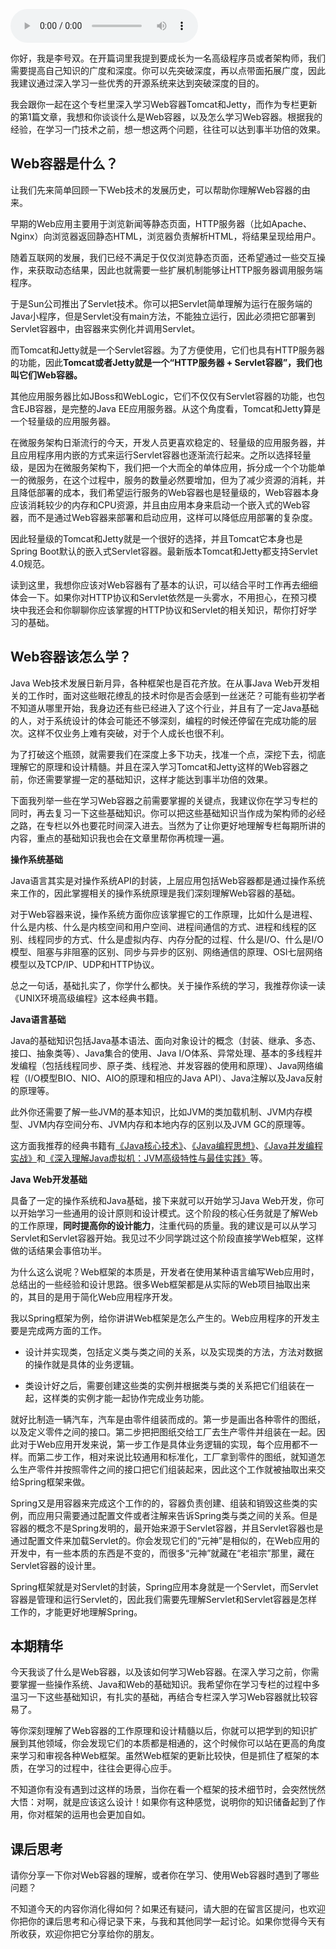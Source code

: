 <audio title="01 _ Web容器学习路径" src="https://static001.geekbang.org/resource/audio/34/d3/34cf9f358085b505f803d4bfdd2c0cd3.mp3" controls="controls"></audio> 
<p>你好，我是李号双。在开篇词里我提到要成长为一名高级程序员或者架构师，我们需要提高自己知识的广度和深度。你可以先突破深度，再以点带面拓展广度，因此我建议通过深入学习一些优秀的开源系统来达到突破深度的目的。</p><p>我会跟你一起在这个专栏里深入学习Web容器Tomcat和Jetty，而作为专栏更新的第1篇文章，我想和你谈谈什么是Web容器，以及怎么学习Web容器。根据我的经验，在学习一门技术之前，想一想这两个问题，往往可以达到事半功倍的效果。</p><h2>Web容器是什么？</h2><p>让我们先来简单回顾一下Web技术的发展历史，可以帮助你理解Web容器的由来。</p><p>早期的Web应用主要用于浏览新闻等静态页面，HTTP服务器（比如Apache、Nginx）向浏览器返回静态HTML，浏览器负责解析HTML，将结果呈现给用户。</p><p>随着互联网的发展，我们已经不满足于仅仅浏览静态页面，还希望通过一些交互操作，来获取动态结果，因此也就需要一些扩展机制能够让HTTP服务器调用服务端程序。</p><p>于是Sun公司推出了Servlet技术。你可以把Servlet简单理解为运行在服务端的Java小程序，但是Servlet没有main方法，不能独立运行，因此必须把它部署到Servlet容器中，由容器来实例化并调用Servlet。</p><!-- [[[read_end]]] --><p>而Tomcat和Jetty就是一个Servlet容器。为了方便使用，它们也具有HTTP服务器的功能，因此<strong>Tomcat或者Jetty就是一个“HTTP服务器 + Servlet容器”，我们也叫它们Web容器。</strong></p><p>其他应用服务器比如JBoss和WebLogic，它们不仅仅有Servlet容器的功能，也包含EJB容器，是完整的Java EE应用服务器。从这个角度看，Tomcat和Jetty算是一个轻量级的应用服务器。</p><p>在微服务架构日渐流行的今天，开发人员更喜欢稳定的、轻量级的应用服务器，并且应用程序用内嵌的方式来运行Servlet容器也逐渐流行起来。之所以选择轻量级，是因为在微服务架构下，我们把一个大而全的单体应用，拆分成一个个功能单一的微服务，在这个过程中，服务的数量必然要增加，但为了减少资源的消耗，并且降低部署的成本，我们希望运行服务的Web容器也是轻量级的，Web容器本身应该消耗较少的内存和CPU资源，并且由应用本身来启动一个嵌入式的Web容器，而不是通过Web容器来部署和启动应用，这样可以降低应用部署的复杂度。</p><p>因此轻量级的Tomcat和Jetty就是一个很好的选择，并且Tomcat它本身也是Spring  Boot默认的嵌入式Servlet容器。最新版本Tomcat和Jetty都支持Servlet 4.0规范。</p><p>读到这里，我想你应该对Web容器有了基本的认识，可以结合平时工作再去细细体会一下。如果你对HTTP协议和Servlet依然是一头雾水，不用担心，在预习模块中我还会和你聊聊你应该掌握的HTTP协议和Servlet的相关知识，帮你打好学习的基础。</p><h2>Web容器该怎么学？</h2><p>Java Web技术发展日新月异，各种框架也是百花齐放。在从事Java Web开发相关的工作时，面对这些眼花缭乱的技术时你是否会感到一丝迷茫？可能有些初学者不知道从哪里开始，我身边还有些已经进入了这个行业，并且有了一定Java基础的人，对于系统设计的体会可能还不够深刻，编程的时候还停留在完成功能的层次。这样不仅业务上难有突破，对于个人成长也很不利。</p><p>为了打破这个瓶颈，就需要我们在深度上多下功夫，找准一个点，深挖下去，彻底理解它的原理和设计精髓。并且在深入学习Tomcat和Jetty这样的Web容器之前，你还需要掌握一定的基础知识，这样才能达到事半功倍的效果。</p><p>下面我列举一些在学习Web容器之前需要掌握的关键点，我建议你在学习专栏的同时，再去复习一下这些基础知识。你可以把这些基础知识当作成为架构师的必经之路，在专栏以外也要花时间深入进去。当然为了让你更好地理解专栏每期所讲的内容，重点的基础知识我也会在文章里帮你再梳理一遍。</p><p><strong>操作系统基础</strong></p><p>Java语言其实是对操作系统API的封装，上层应用包括Web容器都是通过操作系统来工作的，因此掌握相关的操作系统原理是我们深刻理解Web容器的基础。</p><p>对于Web容器来说，操作系统方面你应该掌握它的工作原理，比如什么是进程、什么是内核、什么是内核空间和用户空间、进程间通信的方式、进程和线程的区别、线程同步的方式、什么是虚拟内存、内存分配的过程、什么是I/O、什么是I/O模型、阻塞与非阻塞的区别、同步与异步的区别、网络通信的原理、OSI七层网络模型以及TCP/IP、UDP和HTTP协议。</p><p>总之一句话，基础扎实了，你学什么都快。关于操作系统的学习，我推荐你读一读《UNIX环境高级编程》这本经典书籍。</p><p><strong>Java语言基础</strong></p><p>Java的基础知识包括Java基本语法、面向对象设计的概念（封装、继承、多态、接口、抽象类等）、Java集合的使用、Java I/O体系、异常处理、基本的多线程并发编程（包括线程同步、原子类、线程池、并发容器的使用和原理）、Java网络编程（I/O模型BIO、NIO、AIO的原理和相应的Java API）、Java注解以及Java反射的原理等。</p><p>此外你还需要了解一些JVM的基本知识，比如JVM的类加载机制、JVM内存模型、JVM内存空间分布、JVM内存和本地内存的区别以及JVM GC的原理等。</p><p>这方面我推荐的经典书籍有<a href="time://mall?url=http%3A%2F%2Fh5.youzan.com%2Fv2%2Fgoods%2F2fnx3ed6fpk3c">《Java核心技术》</a>、<a href="time://mall?url=http%3A%2F%2Fh5.youzan.com%2Fv2%2Fgoods%2F3f0ddticdedfc">《Java编程思想》</a>、<a href="time://mall?url=http%3A%2F%2Fh5.youzan.com%2Fv2%2Fgoods%2F2758xqdzr6uuw">《Java并发编程实战》</a>和<a href="time://mall?url=http%3A%2F%2Fh5.youzan.com%2Fv2%2Fgoods%2F36a92yq65q4x4">《深入理解Java虚拟机：JVM高级特性与最佳实践》</a>等。</p><p><strong>Java Web开发基础</strong></p><p>具备了一定的操作系统和Java基础，接下来就可以开始学习Java Web开发，你可以开始学习一些通用的设计原则和设计模式。这个阶段的核心任务就是了解Web的工作原理，<strong>同时提高你的设计能力</strong>，注重代码的质量。我的建议是可以从学习Servlet和Servlet容器开始。我见过不少同学跳过这个阶段直接学Web框架，这样做的话结果会事倍功半。</p><p>为什么这么说呢？Web框架的本质是，开发者在使用某种语言编写Web应用时，总结出的一些经验和设计思路。很多Web框架都是从实际的Web项目抽取出来的，其目的是用于简化Web应用程序开发。</p><p>我以Spring框架为例，给你讲讲Web框架是怎么产生的。Web应用程序的开发主要是完成两方面的工作。</p><ul>
<li>
<p>设计并实现类，包括定义类与类之间的关系，以及实现类的方法，方法对数据的操作就是具体的业务逻辑。</p>
</li>
<li>
<p>类设计好之后，需要创建这些类的实例并根据类与类的关系把它们组装在一起，这样类的实例才能一起协作完成业务功能。</p>
</li>
</ul><p>就好比制造一辆汽车，汽车是由零件组装而成的。第一步是画出各种零件的图纸，以及定义零件之间的接口。第二步把把图纸交给工厂去生产零件并组装在一起。因此对于Web应用开发来说，第一步工作是具体业务逻辑的实现，每个应用都不一样。而第二步工作，相对来说比较通用和标准化，工厂拿到零件的图纸，就知道怎么生产零件并按照零件之间的接口把它们组装起来，因此这个工作就被抽取出来交给Spring框架来做。</p><p>Spring又是用容器来完成这个工作的的，容器负责创建、组装和销毁这些类的实例，而应用只需要通过配置文件或者注解来告诉Spring类与类之间的关系。但是容器的概念不是Spring发明的，最开始来源于Servlet容器，并且Servlet容器也是通过配置文件来加载Servlet的。你会发现它们的“元神”是相似的，在Web应用的开发中，有一些本质的东西是不变的，而很多“元神”就藏在“老祖宗”那里，藏在Servlet容器的设计里。</p><p>Spring框架就是对Servlet的封装，Spring应用本身就是一个Servlet，而Servlet容器是管理和运行Servlet的，因此我们需要先理解Servlet和Servlet容器是怎样工作的，才能更好地理解Spring。</p><h2>本期精华</h2><p>今天我谈了什么是Web容器，以及该如何学习Web容器。在深入学习之前，你需要掌握一些操作系统、Java和Web的基础知识。我希望你在学习专栏的过程中多温习一下这些基础知识，有扎实的基础，再结合专栏深入学习Web容器就比较容易了。</p><p>等你深刻理解了Web容器的工作原理和设计精髓以后，你就可以把学到的知识扩展到其他领域，你会发现它们的本质都是相通的，这个时候你可以站在更高的角度来学习和审视各种Web框架。虽然Web框架的更新比较快，但是抓住了框架的本质，在学习的过程中，往往会更得心应手。</p><p>不知道你有没有遇到过这样的场景，当你在看一个框架的技术细节时，会突然恍然大悟：对啊，就是应该这么设计！如果你有这种感觉，说明你的知识储备起到了作用，你对框架的运用也会更加自如。</p><h2>课后思考</h2><p>请你分享一下你对Web容器的理解，或者你在学习、使用Web容器时遇到了哪些问题？</p><p>不知道今天的内容你消化得如何？如果还有疑问，请大胆的在留言区提问，也欢迎你把你的课后思考和心得记录下来，与我和其他同学一起讨论。如果你觉得今天有所收获，欢迎你把它分享给你的朋友。</p><p></p>